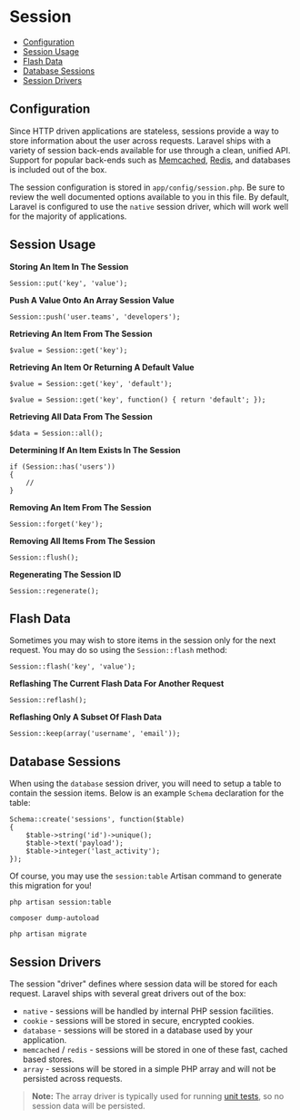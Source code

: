 # Session

- [Configuration](#configuration)
- [Session Usage](#session-usage)
- [Flash Data](#flash-data)
- [Database Sessions](#database-sessions)
- [Session Drivers](#session-drivers)

<a name="configuration"></a>
## Configuration

Since HTTP driven applications are stateless, sessions provide a way to store information about the user across requests. Laravel ships with a variety of session back-ends available for use through a clean, unified API. Support for popular back-ends such as [Memcached](http://memcached.org), [Redis](http://redis.io), and databases is included out of the box.

The session configuration is stored in `app/config/session.php`. Be sure to review the well documented options available to you in this file. By default, Laravel is configured to use the `native` session driver, which will work well for the majority of applications.

<a name="session-usage"></a>
## Session Usage

**Storing An Item In The Session**

	Session::put('key', 'value');

**Push A Value Onto An Array Session Value**

	Session::push('user.teams', 'developers');

**Retrieving An Item From The Session**

	$value = Session::get('key');

**Retrieving An Item Or Returning A Default Value**

	$value = Session::get('key', 'default');

	$value = Session::get('key', function() { return 'default'; });

**Retrieving All Data From The Session**

	$data = Session::all();

**Determining If An Item Exists In The Session**

	if (Session::has('users'))
	{
		//
	}

**Removing An Item From The Session**

	Session::forget('key');

**Removing All Items From The Session**

	Session::flush();

**Regenerating The Session ID**

	Session::regenerate();

<a name="flash-data"></a>
## Flash Data

Sometimes you may wish to store items in the session only for the next request. You may do so using the `Session::flash` method:

	Session::flash('key', 'value');

**Reflashing The Current Flash Data For Another Request**

	Session::reflash();

**Reflashing Only A Subset Of Flash Data**

	Session::keep(array('username', 'email'));

<a name="database-sessions"></a>
## Database Sessions

When using the `database` session driver, you will need to setup a table to contain the session items. Below is an example `Schema` declaration for the table:

	Schema::create('sessions', function($table)
	{
		$table->string('id')->unique();
		$table->text('payload');
		$table->integer('last_activity');
	});

Of course, you may use the `session:table` Artisan command to generate this migration for you!

	php artisan session:table

	composer dump-autoload

	php artisan migrate

<a name="session-drivers"></a>
## Session Drivers

The session "driver" defines where session data will be stored for each request. Laravel ships with several great drivers out of the box:

- `native` - sessions will be handled by internal PHP session facilities.
- `cookie` - sessions will be stored in secure, encrypted cookies.
- `database` - sessions will be stored in a database used by your application.
- `memcached` / `redis` - sessions will be stored in one of these fast, cached based stores.
- `array` - sessions will be stored in a simple PHP array and will not be persisted across requests.

> **Note:** The array driver is typically used for running [unit tests](testing.md), so no session data will be persisted.
